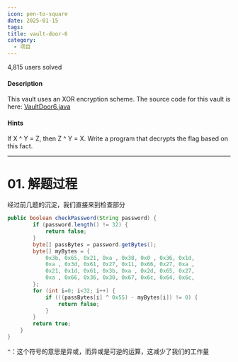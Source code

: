 ```yaml
---
icon: pen-to-square
date: 2025-01-15
tags: 
title: vault-door-6
category:
  - 项目
---
```

4,815 users solved
#### Description

This vault uses an XOR encryption scheme. The source code for this vault is here: [VaultDoor6.java](https://jupiter.challenges.picoctf.org/static/86e94cc555b2ca7375424c884ef581a6/VaultDoor6.java)
#### Hints
If X ^ Y = Z, then Z ^ Y = X. Write a program that decrypts the flag based on this fact.

---
# 01. 解题过程
经过前几题的沉淀，我们直接来到检查部分
```java
public boolean checkPassword(String password) {
        if (password.length() != 32) {
            return false;
        }
        byte[] passBytes = password.getBytes();
        byte[] myBytes = {
            0x3b, 0x65, 0x21, 0xa , 0x38, 0x0 , 0x36, 0x1d,
            0xa , 0x3d, 0x61, 0x27, 0x11, 0x66, 0x27, 0xa ,
            0x21, 0x1d, 0x61, 0x3b, 0xa , 0x2d, 0x65, 0x27,
            0xa , 0x66, 0x36, 0x30, 0x67, 0x6c, 0x64, 0x6c,
        };
        for (int i=0; i<32; i++) {
            if (((passBytes[i] ^ 0x55) - myBytes[i]) != 0) {
                return false;
            }
        }
        return true;
    }
}
```
`^`：这个符号的意思是异或，而异或是可逆的运算，这减少了我们的工作量
